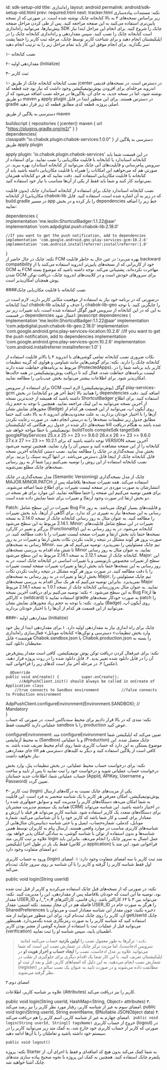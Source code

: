 id: sdk-setup-old
title: راه‌اندازی
layout: android
permalink: android/sdk-setup-old.html
prev: required.html
next: tracker.html
نکته: مستندات پیاده‌سازی زیر براساس نسخه‌های ۳ به بالا کتابخانه چابک نوشته شده است. در صورتی که از نسخه‌ پایین‌تری استفاده می‌کنید به این صفحه
مراجعه کنید.
پس از طی کردن مراحل صفحه پیش‌نیاز‌ها، می‌توانید راه‌اندازی SDK چابک را شروع کنید.
برای انجام این مراحل ابتدا نیاز است کتابخانه چابک را نصب کنید. سپس مقداردهی و راه‌اندازی کتابخانه چابک را در اپلیکیشنتان انجام دهید و برای شناخت کاربر توسط چابک، مرحله ثبت کاربر را حتما پشت سر بگذارید.
برای انجام موفق این کار باید تمام مراحل زیر را به ترتیب انجام دهید:

۱- نصب کتابخانه

۲- مقداردهی اولیه (Initialize)

۳- ثبت کاربر


۱- نصب کتابخانه
کتابخانه چابک از طریق jcenter در دسترس است.
در نسخه‌های قدیمی اندروید مرحله‌ای برای افزودن پوش‌نوتیفیکیشن وجود داشت که نیاز بود چند قطعه کد نوشته شود، اما در نسخه جدید، به جای آن، پلاگین‌ها در مرحله نصب اضافه می‌شود که از دو طریق maven و apply plugin در دسترس هستند. برای این منظور ابتدا در فایل gradle اصلی پروژه، قطعه کدی مطابق قطعه کد زیر قرار دهید.

دسترسی به پلاگین از طریق maven

 buildscript {
 repositories {
 jcenter()
 maven {
 url "https://plugins.gradle.org/m2/" 
 }
}  
 dependencies{    
 classpath "io.chabok.plugin:chabok-services:1.0.0"  } 
دسترسی به پلاگین از طریق apply plugin

apply plugin: 'io.chabok.plugin.chabok-services'
در این قسمت شما باید کتابخانه استاندارد یا کتابخانه با قابلیت مکان‌یابی را نصب نمایید. برای استفاده از سرویس پیام‌رسانی و قابلیت‌های آنی چابک می‌توانید از کتابخانه استاندارد بهره ببرید. در صورتی هم که می‌خواهید این‌ امکانات را همراه با قابلیت مکان‌یابی داشته باشید باید از کتابخانه با قابلیت مکان‌یابی استفاده کنید. دقت نمایید که هر دو کتابخانه همزمان نمی‌توانند کار کنند و شما باید فقط از یکی از آن‌ها متناسب با نیاز خود استفاده کنید.

نصب کتابخانه استاندارد چابک
برای استفاده از کتابخانه استاندارد چابک (بدون قابلیت مکان‌یابی) از کتابخانه chabok-lib که در زیر به آن اشاره‌ شده است، استفاده کنید.
فایل build.gradle در مسیر app را باز کرده و در بخش dependencies خط زیر را اضافه نمایید:

dependencies {  
    implementation 'me.leolin:ShortcutBadger:1.1.22@aar'  
    implementation 'com.adpdigital.push:chabok-lib:2.18.0'  
  
    //If you want to get the push notification, add to dependencies  
    implementation 'com.google.android.gms:play-services-gcm:10.2.6'   
    implementation 'com.android.installreferrer:installreferrer:1.0'  
}  
نکته:
چابک در حال حاضر از FCM بهره می‌برد؛ در عین حال به خاطر قابلیت backward compatibility خود از کاربرانی که از نسخه‌های پایین‌تر اندروید استفاده می‌کنند یا از GCM به FCM مهاجرت نکرده‌اند، پشتیبانی می‌کند. توجه داشته باشید که موضوع بسته شدن GCM برای سرورهای خودش است و در کلاینت‌های اندروید چابک، دریافت توکن پوش همچنان امکان‌پذیر است.

####نصب کتابخانه با قابلیت مکان‌یابی چابک

درصورتی که در برنامه خود نیاز به استفاده از موقعیت مکانی کاربر دارید، لازم است در ابتدا کتابخانه chabok-lib را حذف و کتابخانه chabok-lib-geo را جایگزین کنید. با توجه به این که در این کتابخانه از سرویس فیوز گوگل استفاده شده است، باید تغییرات زیر نیز در قسمت ‌‌‌dependencies اعمال شود: javascript dependencies { implementation 'me.leolin:ShortcutBadger:1.1.22@aar' implementation 'com.adpdigital.push:chabok-lib-geo:2.18.0' implementation 'com.google.android.gms:play-services-location:10.2.6' //If you want to get the push notification, add to dependencies implementation 'com.google.android.gms:play-services-gcm:10.2.6' implementation 'com.android.installreferrer:installreferrer:1.0' }

نکات ضروری نصب کتابخانه
تمامی گوشی‌های با اندروید ۴ یا بالاتر قابلیت استفاده از کتابخانه چابک را دارند.
نکته: برای گوشی‌هایی مانند شیاومی و هواوی که گزینه تنظیمات مربوط به برنامه‌های حفاظت شده دارند (ProtectedApps)، کاربر باید برنامه شما را در لیست برنامه‌های حفاظت شده، فعال کند تا دریافت پوش‌نوتیفیکیشن در همه حالت‌ها امکان‌پذیر شود. برای اطلاعات بیشتر می‌توانید بخش عیب‌یابی را مطالعه نمایید.

برای استفاده از سرویس GCM گوگل (پوش‌نوتیفیکیشن) لازم است play-services-gcm را همانند بالا (خط آخر هر دو کتابخانه) در بخش dependencies اضافه کنید.
دقت داشته باشید که همیشه از جدیدترین نسخه ShortcutBadger استفاده کنید. برای اطلاع از آخرین نسخه می‌توانید به این لینک مراجعه نمایید. همچنین با توجه به حجم زیاد مجوزهای نمایش نشان (Badge) روی آیکون اپ،‌ می‌توانید از این قسمت هر کدام از آن‌ها را با اختیار خودتان بردارید.
به علت محدودیت‌‌های اندروید ۸ به بالا دقت کنید حتما مطابق جدول زیر تنظیمات نسخه‌ها را به درستی انجام دهید. در صورت رعایت نکردن نسخه‌های ذکر شده در جدول زیر هنگامی که اپلیکیشنتان kill شده باشد به هنگام دریافت نوتیفیکیشن با خطا مواجه خواهد شد.
buildTools	compileSdk	targetSdk	googlePlayServices
25.x.x	25	>= 23	>= 9.6.0
26.x.x	26	>= 23	>= 9.6.0
27.x.x	27	>= 23	>= 10.2.1
توجه داشته باشید که برای VERSION آخرین نسخه کتابخانه را از این صفحه مشاهده کنید و سپس آن را وارد نمایید، همچنین توصیه می‌شود بخش مدل نسخه‌گذاری در چابک را مطالعه نمایید.
نصب دستی کتابخانه
آخرین نسخه فایل کتابخانه چابک از اینجا قابل دسترس می‌باشد. در انتها گزینه سینک را بزنید. برای نصب کتابخانه استفاده از این روش را توصیه نمی‌کنیم زیرا شما از به روز رسانی‌ نسخه‌های چابک مطلع نمی‌شوید.

مدل نسخه‌گذاری در چابک (Semantic Versioning)
چابک از مدل نسخه‌گذاری MAJOR.MINOR.PATCH استفاده می‌کند. همه تغییرات نسخه‌ها بلافاصله پس از انتشارشان به صورت موردی در صفحه لیست تغییرات برای اطلاع شما اضافه می‌شوند. برای همین توصیه می‌کنیم این صفحه را حتما مطالعه نمایید. این موارد برای هر نسخه در دو بخش ارتقا (در صورت وجود ارتقا) و تغییرات برای شما نمایش داده شده‌ است.

Patch: تغییرات در این سطح شامل Bug Fix و قابلیت‌های بسیار کوچک می‌باشد. به روز رسانی به این نسخه‌ها نیاز به تغییری در کد ندارد. برای آگاهی از آن‌ها، باید بخش تغییرات را مطالعه کنید. به عنوان مثال به‌ روز رسانی کتابخانه چابک از نسخه 2.14.0 به نسخه 2.14.1 مربوط به این سطح می‌شود.
Minor: تغییرات در این سطح شامل قابلیت‌های بزرگتر و تغییر در کارکرد (Functionality) کتابخانه می‌شود. در به روز رسانی به این نسخه‌ها حتما باید بخش ارتقا و تغییرات صفحه لیست تغییرات را با دقت مطالعه کنید. در صورت بروز هر گونه مشکل در نتیجه رعایت نکردن نکات بخش ارتقا و تغییرات در به روز رسانی به نسخه‌های Minor، تیم چابک مسئولیتی را نمی‌پذیرد. توصیه می‌کنیم که هر سه تا شش ماه اقدام به بررسی نسخه‌های Minor نمایید. به عنوان مثال به‌ روز رسانی کتابخانه چابک از نسخه 2.12.1 به نسخه 2.14.1 مربوط به این سطح می‌شود.
Major: این سطح از تغییرات مخصوص بازنویسی و یا تغییرات اساسی در کتابخانه چابک است. در به روز رسانی به این نسخه‌ها حتما باید بخش ارتقا و تغییرات تغییرات صفحه لیست تغییرات را با دقت مطالعه کنید. در صورت بروز هر گونه مشکل در نتیجه رعایت نکردن نکات بخش ارتقا و تغییرات در به روز رسانی به نسخه‌های Major، تیم چابک مسئولیتی را نمی‌پذیرد. بنابراین توصیه می‌کنیم که هر یک سال اقدام به بررسی نسخه‌های Major نمایید. به عنوان مثال به‌روزرسانی کتابخانه چابک از نسخه 1.0.1 به نسخه 2.14.1 مربوط به این سطح می‌شود. > نکته: توصیه می‌کنیم برای دریافت آخرین نسخه Bug Fixها از کاراکتر + (wildcard) استفاده نمایید تا gradle به صورت خودکار نسخه‌های patch را بیاورد.
نکته: با توجه به حجم زیاد مجوزهای نمایش نشان (Badge) روی آیکون اپ،‌ می‌توانید از این قسمت هر کدام از آن‌ها را با اختیار خودتان بردارید.

###۲- مقداردهی اولیه (Initialize)

چابک برای راه اندازی نیاز به مقداردهی اولیه دارد.
۱.برای مقداردهی ابتدا از پنل خود وارد بخش تنظیمات> دسترسی و توکن‌ها> کتابخانه موبایل> فعال‌سازی راه‌اندازی هوشمند> فایل Chabok.sandbox.json یا Chabok.production.json را بسته به محیطتان دانلود کنید.


نکته: برای غیرفعال کردن دریافت توکن پوش نوتیفیکیشن، کافی است مقدار پیش‌فرض آن را در فایل دانلود شده تغییر بدید.
۲. فایل دانلود شده را در روت پروژه قرار دهید.
(عکس)
۳. در مرحله آخر نیاز است کد‌های زیر را فراخوانی کنید.

      @Override  
    public void onCreate() {          super.onCreate();  
          //AdpPushClient.init() should always be called in onCreate of Application class  
        //true connects to Sandbox environment          //false connects to Production environment  
 AdpPushClient.configureEnvironment(Environment.SANDBOX); // Mandatory    
 }  
نکته:
متدی که در بالا قرار دادیم برای محیط سندباکس است. در صورتی که حساب عملیاتی دارید کافیست فقط sandbox را با production عوض کنید.

‍‍‍‍‍‍‍‍configureEnvironment: متد configureEnvironment تعیین می‌کند که اپلیکیشن شما به محیط آزمایشی (Sandbox) و یا عملیاتی (Production) چابک متصل شده. این موضوع بستگی به این دارد که حساب کاربری شما روی کدام محیط تعریف شده باشد.
به جای مقداردهی int کافی است از پلاگین استفاده کنید و دیگر به کلید‌های دسترسی هم نیاز نخواهید داشت.

نکته: برای درخواست حساب محیط عملیاتی، در بخش تنظیمات پنل، وارد بخش درخواست حساب عملیاتی شوید و درخواست خود را ثبت نمایید تا پس از تایید و ساخت حساب عملیاتی شما، اطلاعات جدید حسابتان (AppId, APIKey, Username و Password) تعیین گردد.

۳- ثبت کاربر (login)
یکی از مزیت‌های چابک نسبت به درگاه‌های ارسال پوش‌نوتیفیکیشن، امکان معرفی هر کاربر با یک شناسه منحصر به فرد است. این قابلیت به شما امکان می‌دهد دستگاه‌های کاربر را مدیریت کنید و سوابق جمع‌آوری شده را همانند یک سیستم مدیریت مشتریان (CRM) در اختیار داشته باشید.
این شناسه می‌تواند برای دستگاه‌های متعدد یک کاربر استفاده شود. شناسه کاربر می‌تواند هر فیلد با ارزش و معنا‌دار برای کسب و کار شما باشد که کاربر خود را با آن شناسایی می‌کنید. شماره موبایل، کدملی، شماره‌حساب، ایمیل و یا حتی شناسه دیتابیس‌تان مثال‌هایی از شناسه‌های کاربری مناسب در موارد واقعی هستند. ارسال پیام‌ به کاربران توسط همین شناسه‌ها و بدون استفاده از توکن یا شناسه گوشی، به سادگی امکان پذیر خواهد بود.
علاوه بر ثبت کاربر،‌ متد login عمل اتصال به سرور چابک را انجام می‌دهد، بنابراین باید فقط یک بار در طول اجرا اپلیکیشن (در کلاس application) فراخوانی شود. این متد با دو امضای متفاوت وجود دارد:

ورود به حساب کاربری (login)
متد ثبت کاربر با سه امضای متفاوت وجود دارد:
۱. امضای اول
فقط شناسه کاربر را گرفته و کاربر را با آن شناسه بر روی سرور چابک ثبت‌نام می‌کند.

public void login(String userId)

نکته: در صورتی که از نسخه‌های قبل چابک استفاده می‌کردید و کاربر از قبل ثبت شده بود، توصیه ما این است که خودتان بلافاصله پس از مقداردهی، این را مدیریت کنید.
نکته: مقدار USER_ID می‌تواند بین ۳ تا ۶۴ کاراکتر باشد. زبان فاسی، کاراکترهای #,+,*,\,/ و فاصله هم در آن مجاز نیستند.
نکته امنیتی: مقدار USER_ID را هرگز به صورت خام در SharedPreferences ذخیره نکنید، چون مقدار این شناسه معنادار است و می‌توان با آن، کاربر را روی چابک ثبت‌نام کرد. برای این منظور می‌توانید از متد getUserId چابک استفاده کنید که شناسه کاربر را به صورت رمزنگاری شده نگه‌می‌دارد. همینطور می‌توانید قبل از عملیات ثبت با استفاده از شماره گوشی از معتبر بودن کاربر (verification) اطمینان یابید، سپس شناسه او را ثبت نمایید.


>` نکته:` ترکرها به طور معمول نصب را **اولین بازدید** حساب می‌کنند (مانند سرویس ادجاست)، اما مزیت ترکر چابک در شمارش نصب این است که شما می‌توانید علاوه بر مدل ادجاست، نصب را **ایجاد حساب و احراز هویت او** در اپلیکیشنتان تعریف کنید. با این کار شما یک اقدام دیگری برای جلوگیری از تقلب در شمارش نصب انجام می‌دهید، به این دلیل که امضاهای کاربر، قبل و بعد از ثبت او (register) مطابقت داده می‌شوند و در صورت تایید به عنوان یک نصب سالم در نظر گرفته می‌شوند.   
 
۲.امضای دوم

علاوه بر شناسه کاربر، اطلاعات (Attributes) کاربر را نیز دریافت می‌کند.

public void login(String userId, HashMap<String, Object> attributes)
۳. امضای سوم
به غیر از شناسه کاربر، رفتار مورد نظر کاربر را نیز رصد می‌کند.
public void login(String userId, String eventName, @Nullable JSONObject data)
۴. امضای چهارم
به غیر از شناسه کاربر، اسم کاربر را هم دریافت می‌کند.
``` public void login(String userId, String[] tagsName)```
خروج از حساب کاربری (logout)
در صورتی که کاربر از حساب کاربری خود خارج شد، به کمک متد زیر می‌توانید کاربر را در سیستم خود داشته باشید و تعاملتان را با آن‌ها ادامه دهید.
```
public void logout()
```

نکته: پروژه Starter به شما کمک می‌کند بدون هیچ کد اضافه‌ای و فقط با اجرای آن، از پلتفرم چابک استفاده کنید. همچنین به کمک این پروژه با نحوه صحیح پیاده سازی متدهای چابک آشنا خواهید شد.
